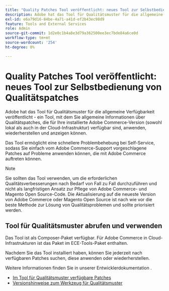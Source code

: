 ```yaml
---
title: "Quality Patches Tool veröffentlicht: neues Tool zur Selbstbedienung von Qualitätspatches"
description: Adobe hat das Tool für Qualitätsmuster für die allgemeine Verfügbarkeit veröffentlicht - ein Tool, mit dem Sie allgemeine Informationen über Qualitätspatches, die für Ihre installierte Adobe Commerce-Version (sowohl lokal als auch in der Cloud-Infrastruktur) verfügbar sind, anwenden, wiederherstellen und anzeigen können.
exl-id: e6a79d16-84be-4a71-a41d-ef2b43ec98d9
feature: Tools and External Services
role: Admin
source-git-commit: 1d2e0c1b4a8e3d79a362500ee3ec7bde84a6ce0d
workflow-type: tm+mt
source-wordcount: '254'
ht-degree: 0%

---
```


# Quality Patches Tool veröffentlicht: neues Tool zur Selbstbedienung von Qualitätspatches

Adobe hat das Tool für Qualitätsmuster für die allgemeine Verfügbarkeit veröffentlicht - ein Tool, mit dem Sie allgemeine Informationen über Qualitätspatches, die für Ihre installierte Adobe Commerce-Version (sowohl lokal als auch in der Cloud-Infrastruktur) verfügbar sind, anwenden, wiederherstellen und anzeigen können.

Das Tool ermöglicht eine schnellere Problembehebung bei Self-Service, sodass Sie einfach vom Adobe Commerce-Support vorgeschlagene Patches auf Probleme anwenden können, die mit Adobe Commerce auftreten können.

>[!NOTE]
>
>Sie sollten das Tool verwenden, um die erforderlichen Qualitätsverbesserungen nach Bedarf von Fall zu Fall durchzuführen und nicht als langfristigen Ansatz zur Pflege von Adobe Commerce- und Magento Open Source-Code. Die Aktualisierung auf die neueste Version von Adobe Commerce oder Magento Open Source ist nach wie vor die beste Methode zur Lösung von Qualitätsproblemen und sollte priorisiert werden.

## Tool für Qualitätsmuster abrufen und verwenden

Das Tool ist als Composer-Paket verfügbar. Für Adobe Commerce in Cloud-Infrastrukturen ist das Paket im ECE-Tools-Paket enthalten.

Nachdem Sie das Tool installiert haben, können Sie jederzeit nach verfügbaren Patches suchen, diese anwenden oder wiederherstellen.

Weitere Informationen finden Sie in unserer Entwicklerdokumentation .

* [Im Tool für Qualitätsmuster verfügbare Patches](https://devdocs.magento.com/quality-patches/tool.html#patch-grid)
* [Versionshinweise zum Werkzeug für Qualitätsmuster](https://devdocs.magento.com/quality-patches/release-notes.html)
